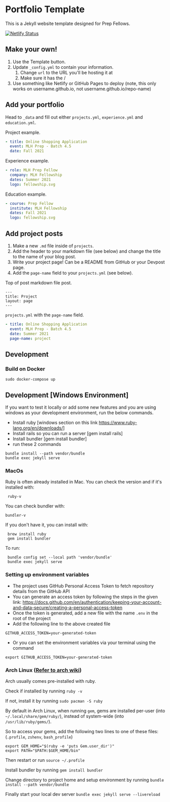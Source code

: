 # Portfolio Template

This is a Jekyll website template designed for Prep Fellows.

[![Netlify Status](https://api.netlify.com/api/v1/badges/fbe1b783-4a3d-4f50-be1f-35af11484329/deploy-status)](https://app.netlify.com/sites/prep-pod-4-1-2/deploys)


## Make your own!

1. Use the Template button.
2. Update `_config.yml` to contain your information.
    1. Change `url` to the URL you'll be hosting it at
    2. Make sure it has the /
3. Use something like Netlify or GitHub Pages to deploy (note, this only works on username.github.io, not username.github.io/repo-name)

## Add your portfolio

Head to `_data` and fill out either `projects.yml`, `experience.yml` and `education.yml`.

Project example.
```yaml
- title: Online Shopping Application
  event: MLH Prep - Batch 4.5
  date: Fall 2021
```

Experience example.
```yaml
- role: MLH Prep Fellow
  company: MLH Fellowship
  dates: Summer 2021
  logo: fellowship.svg
```

Education example.
```yaml
- course: Prep Fellow
  institute: MLH Fellowship
  dates: Fall 2021
  logo: fellowship.svg
```
## Add project posts

1. Make a new `.md` file inside of `projects`.
2. Add the header to your markdown file (see below) and change the title to the name of your blog post.
3. Write your project page! Can be a README from GitHub or your Devpost page.
4. Add the `page-name` field to your `projects.yml` (see below).

Top of post markdown file post.
```
---
title: Project
layout: page
---
```

`projects.yml` with the `page-name` field.

```yaml
- title: Online Shopping Application
  event: MLH Prep - Batch 4.5
  date: Summer 2021
  page-name: project
```

## Development

### Build on Docker

```
sudo docker-compose up
```

## Development [Windows Environment]

If you want to test it locally or add some new features and you are using windows as your development environment, run the below commands.

- Install ruby [windows section on this link https://www.ruby-lang.org/en/downloads/]
- Install rails so you can run a server [gem install rails]
- Install bundler [gem install bundler]
- run these 2 commands

```
bundle install --path vendor/bundle
bundle exec jekyll serve
```
### MacOs

Ruby is often already installed in Mac.
You can check the version and if it's installed with:
```
 ruby-v
```
You can check bundler with:
```
bundler-v
```
If you don't have it, you can install with:
```
 brew install ruby
 gem install bundler
```
To run:
```
 bundle config set --local path 'vendor/bundle'
 bundle exec jekyll serve
```

### Setting up environment variables
- The project uses GitHub Personal Access Token to fetch repository details from the GitHub API
- You can generate an access token by following the steps in the given link:
  https://docs.github.com/en/authentication/keeping-your-account-and-data-secure/creating-a-personal-access-token
- Once the token is generated, add a new file with the name `.env` in the root of the project
- Add the following line to the above created file

```
GITHUB_ACCESS_TOKEN=your-generated-token
```
- Or you can set the environment variables via your terminal using the command

```
export GITHUB_ACCESS_TOKEN=your-generated-token
```

### Arch Linux ([Refer to arch wiki](https://wiki.archlinux.org/title/ruby#Setup))

Arch usually comes pre-installed with ruby.

Check if installed by running `ruby -v`

If not, install it by running `sudo pacman -S ruby`

By default in Arch Linux, when running `gem`, gems are installed per-user (into `~/.local/share/gem/ruby/`), instead of system-wide (into `/usr/lib/ruby/gems/`).

So to access your gems, add the following two lines to one of these files: (`.profile`, `zshenv`, `bash_profile`)

```
export GEM_HOME="$(ruby -e 'puts Gem.user_dir')"
export PATH="$PATH:$GEM_HOME/bin"
```

Then restart or run `source ~/.profile`

Install bundler by running `gem install bundler`

Change directory to project home and setup environment by running `bundle install --path vendor/bundle`

Finally start your local dev server `bundle exec jekyll serve --livereload`
